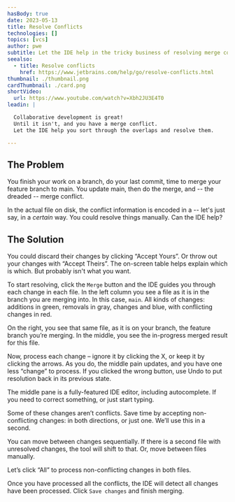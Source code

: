 ```yaml
---
hasBody: true
date: 2023-05-13
title: Resolve Conflicts
technologies: []
topics: [vcs]
author: pwe
subtitle: Let the IDE help in the tricky business of resolving merge conflicts.
seealso:
  - title: Resolve conflicts
    href: https://www.jetbrains.com/help/go/resolve-conflicts.html
thumbnail: ./thumbnail.png
cardThumbnail: ./card.png
shortVideo:
  url: https://www.youtube.com/watch?v=Xbh2JU3E4T0
leadin: |

  Collaborative development is great! 
  Until it isn't, and you have a merge conflict.
  Let the IDE help you sort through the overlaps and resolve them.

---
```


## The Problem

You finish your work on a branch, do your last commit, time to merge your feature branch to main.
You update main, then do the merge, and -- the dreaded -- merge conflict.

In the actual file on disk, the conflict information is encoded in a -- let's just say, in a *certain* way.
You could resolve things manually. 
Can the IDE help?

## The Solution

You could discard their changes by clicking “Accept Yours”. 
Or throw out your changes with “Accept Theirs”. 
The on-screen table helps explain which is which. 
But probably isn't what you want.

To start resolving, click the `Merge` button and the IDE guides you through each change in each file.
In the left column you see a file as it is in the branch you are merging into. 
In this case, `main`. 
All kinds of changes: additions in green, removals in gray, changes and blue, with conflicting changes in red.

On the right, you see that same file, as it is on your branch, the feature branch you’re merging.
In the middle, you see the in-progress merged result for this file.

Now, process each change – ignore it by clicking the X, or keep it by clicking the arrows. 
As you do, the middle pain updates, and you have one less “change” to process.
If you clicked the wrong button, use Undo to put resolution back in its previous state.

The middle pane is a fully-featured IDE editor, including autocomplete. 
If you need to correct something, or just start typing.

Some of these changes aren’t conflicts. 
Save time by accepting non-conflicting changes: in both directions, or just one. 
We’ll use this in a second.

You can move between changes sequentially. 
If there is a second file with unresolved changes, the tool will shift to that. 
Or, move between files manually.

Let’s click “All” to process non-conflicting changes in both files.

Once you have processed all the conflicts, the IDE will detect all changes have been processed. 
Click `Save changes` and finish merging. 
